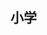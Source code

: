 ## 小学

<div v-for="(item, index) in count" >
  <img :src="`./imgs/${item}.jpg`" style="width:600px;margin-bottom:50px" >
</div>

<script>
export default {
  data() {
    return {
      count: 22
    };
  },
};
</script>

<style scoped>
</style>
